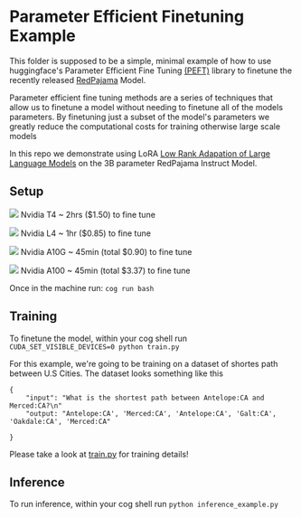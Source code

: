 # Parameter Efficient Finetuning Example

This folder is supposed to be a simple, minimal example of how to use huggingface's Parameter Efficient Fine Tuning [(PEFT)](https://github.com/huggingface/peft) library to finetune the recently released [RedPajama](https://www.together.xyz/blog/redpajama-models-v1) Model.

Parameter efficient fine tuning methods are a series of techniques that allow us to finetune a model without needing to finetune all of the models parameters. By finetuning just a subset of the model's parameters we greatly reduce the computational costs for training otherwise large scale models

In this repo we demonstrate using LoRA [Low Rank Adapation of Large Language Models](https://arxiv.org/abs/2106.09685) on the 3B parameter RedPajama Instruct Model.

## Setup

[![](https://uohmivykqgnnbiouffke.supabase.co/storage/v1/object/public/landingpage/createdevenv2.svg)](https://console.brev.dev/environment/new?os=5snmxykkz&us=oit0rfks&repo=https://github.com/theFong/AnythingButWrappers&instance=g4dn.xlarge&diskStorage=250Gi&region=us-west-2)
Nvidia T4 ~ 2hrs ($1.50) to fine tune

[![](https://uohmivykqgnnbiouffke.supabase.co/storage/v1/object/public/landingpage/createdevenv2.svg)](https://console.brev.dev/environment/new?os=5snmxykkz&us=oit0rfks&repo=https://github.com/theFong/AnythingButWrappers&instance=g2-standard-4&diskStorage=250Gi&region=us-west1&image=https://www.googleapis.com/compute/v1/projects/brevdevprod/zones/us-west1-b/disks/anythingbutwrappers-l4-inst-2qdcc0rpz7nyqkgwfsxg9xktbxy)
Nvidia L4 ~ 1hr ($0.85) to fine tune

[![](https://uohmivykqgnnbiouffke.supabase.co/storage/v1/object/public/landingpage/createdevenv2.svg)](https://console.brev.dev/environment/new?os=5snmxykkz&us=oit0rfks&repo=https://github.com/theFong/AnythingButWrappers&instance=g5.xlarge&diskStorage=250Gi&region=us-west-2)
Nvidia A10G ~ 45min (total $0.90) to fine tune

[![](https://uohmivykqgnnbiouffke.supabase.co/storage/v1/object/public/landingpage/createdevenv2.svg)](https://console.brev.dev/environment/new?os=5snmxykkz&us=oit0rfks&repo=https://github.com/theFong/AnythingButWrappers&instance=a2-highgpu-1g&diskStorage=250Gi&region=us-west1&image=https://www.googleapis.com/compute/v1/projects/brevdevprod/zones/us-west1-b/disks/anythingbutwrappers-a100-inst-2qatbhrmtv13tqwsvfwbgupcsrk)
Nvidia A100 ~ 45min (total $3.37) to fine tune

Once in the machine run:
`cog run bash`

## Training

To finetune the model, within your cog shell run `CUDA_SET_VISIBLE_DEVICES=0 python train.py`

For this example, we're going to be training on a dataset of shortes path between U.S Cities.
The dataset looks something like this

```
{
    "input": "What is the shortest path between Antelope:CA and Merced:CA?\n"
    "output: "Antelope:CA', 'Merced:CA', 'Antelope:CA', 'Galt:CA', 'Oakdale:CA', 'Merced:CA"

}
```

Please take a look at [train.py]() for training details!

## Inference

To run inference, within your cog shell run `python inference_example.py`
